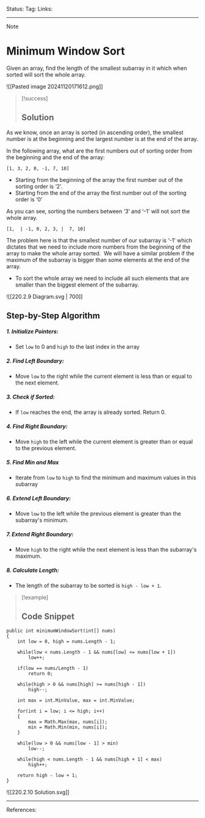 Status: 
Tag:
Links:

---
> [!note] 
>  # Minimum Window Sort

Given an array, find the length of the smallest subarray in it which when sorted will sort the whole array.

![[Pasted image 20241120171612.png]]


> [!success] 
> ## Solution 

As we know, once an array is sorted (in ascending order), the smallest number is at the beginning and the largest number is at the end of the array.

In the following array, what are the first numbers out of sorting order from the beginning and the end of the array:

``` run-csharp
[1, 3, 2, 0, -1, 7, 10]
```

   - Starting from the beginning of the array the first number out of the sorting order is ‘2’.
   - Starting from the end of the array the first number out of the sorting order is ‘0’

As you can see, sorting the numbers between ‘3’ and ‘-1’ will not sort the whole array.

``` run-csharp
[1,  | -1, 0, 2, 3, |  7, 10]
```

The problem here is that the smallest number of our subarray is ‘-1’ which dictates that we need to include more numbers from the beginning of the array to make the whole array sorted.  We will have a similar problem if the maximum of the subarray is bigger than some elements at the end of the array.

   - To sort the whole array we need to include all such elements that are smaller than the biggest element of the subarray.


![[220.2.9 Diagram.svg | 700]]


## Step-by-Step Algorithm


##### 1. Initialize Pointers:

   - Set `low` to 0 and `high` to the last index in the array

##### 2. Find Left Boundary:

   - Move `low` to the right while the current element is less than or equal to the next element.

##### 3. Check if Sorted:

   - If `low` reaches the end, the array is already sorted. Return 0.

##### 4. **Find Right Boundary**:

   - Move `high` to the left while the current element is greater than or equal to the previous element.

##### 5. Find Min and Max

   - Iterate from `low` to `high` to find the minimum and maximum values in this subarray

##### 6. Extend Left Boundary:
   
   - Move `low` to the left while the previous element is greater than the subarray's minimum.

##### 7. Extend Right Boundary:

   - Move `high` to the right while the next element is less than the subarray's maximum.

##### 8. **Calculate Length**:

   - The length of the subarray to be sorted is `high - low + 1`.


> [!example] 
>  ## Code Snippet


``` run-csharp
public int minimumWindowSort(int[] nums)
{
	int low = 0, high = nums.Length - 1;
	
	while(low < nums.Length - 1 && nums[low] <= nums[low + 1])
		low++;
		
	if(low == nums/Length - 1)
		return 0;
		
	while(high > 0 && nums[high] >= nums[high - 1])
		high--;
		
	int max = int.MinValue, max = int.MinValue;
	
	for(int i = low; i <= high; i++)
	{
		max = Math.Max(max, nums[i]);
		min = Math.Min(min, nums[i]);
	}
	
	while(low > 0 && nums[low - 1] > min)
		low--;
	
	while(high < nums.Length - 1 && nums[high + 1] < max)
		high++;
	
	return high - low + 1;
}
```


![[220.2.10 Solution.svg]]

---
References: